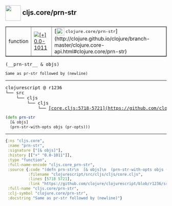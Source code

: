 ## <img width="48px" valign="middle" src="http://i.imgur.com/Hi20huC.png"> cljs.core/prn-str

 <table border="1">
<tr>
<td>function</td>
<td><a href="https://github.com/cljsinfo/api-refs/tree/0.0-1011"><img valign="middle" alt="[+] 0.0-1011" src="https://img.shields.io/badge/+-0.0--1011-lightgrey.svg"></a> </td>
<td>
[<img height="24px" valign="middle" src="http://i.imgur.com/1GjPKvB.png"> <samp>clojure.core/prn-str</samp>](http://clojure.github.io/clojure/branch-master/clojure.core-api.html#clojure.core/prn-str)
</td>
</tr>
</table>

 <samp>
(__prn-str__ & objs)<br>
</samp>

```
Same as pr-str followed by (newline)
```

---

 <pre>
clojurescript @ r1236
└── src
    └── cljs
        └── cljs
            └── <ins>[core.cljs:5718-5721](https://github.com/clojure/clojurescript/blob/r1236/src/cljs/cljs/core.cljs#L5718-L5721)</ins>
</pre>

```clj
(defn prn-str
  [& objs]
  (prn-str-with-opts objs (pr-opts)))
```


---

```clj
{:ns "cljs.core",
 :name "prn-str",
 :signature ["[& objs]"],
 :history [["+" "0.0-1011"]],
 :type "function",
 :full-name-encode "cljs.core_prn-str",
 :source {:code "(defn prn-str\n  [& objs]\n  (prn-str-with-opts objs (pr-opts)))",
          :filename "clojurescript/src/cljs/cljs/core.cljs",
          :lines [5718 5721],
          :link "https://github.com/clojure/clojurescript/blob/r1236/src/cljs/cljs/core.cljs#L5718-L5721"},
 :full-name "cljs.core/prn-str",
 :clj-symbol "clojure.core/prn-str",
 :docstring "Same as pr-str followed by (newline)"}

```

